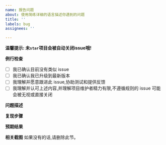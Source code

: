```yaml
---
name: 报告问题
about: 使用简练详细的语言描述你遇到的问题
title: ''
labels: bug
assignees: ''

---
```

**温馨提示: 未`star`项目会被自动关闭issue哦!**

**例行检查**

+ [ ] 我已确认目前没有类似 issue
+ [ ] 我已确认我已升级到最新版本
+ [ ] 我理解并愿意跟进此 issue,协助测试和提供反馈
+ [ ] 我理解并认可上述内容,并理解项目维护者精力有限,不遵循规则的 issue 可能会被无视或直接关闭

**问题描述**

**复现步骤**

**预期结果**

**相关截图**
如果没有的话,请删除此节。